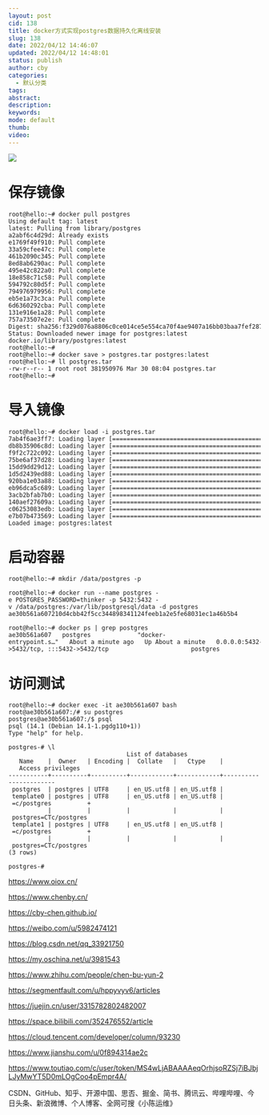 ```yaml
---
layout: post
cid: 138
title: docker方式实现postgres数据持久化离线安装
slug: 138
date: 2022/04/12 14:46:07
updated: 2022/04/12 14:48:01
status: publish
author: cby
categories: 
  - 默认分类
tags: 
abstract: 
description: 
keywords: 
mode: default
thumb: 
video: 
---
```



![](https://p3-juejin.byteimg.com/tos-cn-i-k3u1fbpfcp/52545252ef3c4d689a27881538efc483~tplv-k3u1fbpfcp-zoom-1.image)

保存镜像
====

```
root@hello:~# docker pull postgres
Using default tag: latest
latest: Pulling from library/postgres
a2abf6c4d29d: Already exists 
e1769f49f910: Pull complete 
33a59cfee47c: Pull complete 
461b2090c345: Pull complete 
8ed8ab6290ac: Pull complete 
495e42c822a0: Pull complete 
18e858c71c58: Pull complete 
594792c80d5f: Pull complete 
794976979956: Pull complete 
eb5e1a73c3ca: Pull complete 
6d6360292cba: Pull complete 
131e916e1a28: Pull complete 
757a73507e2e: Pull complete 
Digest: sha256:f329d076a8806c0ce014ce5e554ca70f4ae9407a16bb03baa7fef287ee6371f1
Status: Downloaded newer image for postgres:latest
docker.io/library/postgres:latest
root@hello:~# 
root@hello:~# docker save > postgres.tar postgres:latest 
root@hello:~# ll postgres.tar
-rw-r--r-- 1 root root 381950976 Mar 30 08:04 postgres.tar
root@hello:~#

```

导入镜像
====

```
root@hello:~# docker load -i postgres.tar 
7ab4f6ae3ff7: Loading layer [==================================================>]  10.18MB/10.18MB
db8b35906c8d: Loading layer [==================================================>]    340kB/340kB
f9f2c722c092: Loading layer [==================================================>]   4.19MB/4.19MB
75be6af37d28: Loading layer [==================================================>]   25.7MB/25.7MB
15dd9dd29d12: Loading layer [==================================================>]  1.682MB/1.682MB
1d5d2439ed88: Loading layer [==================================================>]  2.048kB/2.048kB
920ba1e03a88: Loading layer [==================================================>]  6.656kB/6.656kB
eb96dca5c689: Loading layer [==================================================>]  255.8MB/255.8MB
3acb2bfab7b0: Loading layer [==================================================>]  66.56kB/66.56kB
140aef27609a: Loading layer [==================================================>]  2.048kB/2.048kB
c06253083edb: Loading layer [==================================================>]  3.584kB/3.584kB
e7b07b473569: Loading layer [==================================================>]  15.36kB/15.36kB
Loaded image: postgres:latest

```

启动容器
====

```
root@hello:~# mkdir /data/postgres -p

root@hello:~# docker run --name postgres -e POSTGRES_PASSWORD=thinker -p 5432:5432 -v /data/postgres:/var/lib/postgresql/data -d postgres
ae30b561a607210d4cbb42f5cc344898341124feeb1a2e5fe68031ec1a46b5b4

root@hello:~# docker ps | grep postgres 
ae30b561a607   postgres             "docker-entrypoint.s…"   About a minute ago   Up About a minute   0.0.0.0:5432->5432/tcp, :::5432->5432/tcp                       postgres

```

访问测试
====

```
root@hello:~# docker exec -it ae30b561a607 bash
root@ae30b561a607:/# su postgres
postgres@ae30b561a607:/$ psql
psql (14.1 (Debian 14.1-1.pgdg110+1))
Type "help" for help.

postgres-# \l
                                 List of databases
   Name    |  Owner   | Encoding |  Collate   |   Ctype    |   Access privileges   
-----------+----------+----------+------------+------------+-----------------------
 postgres  | postgres | UTF8     | en_US.utf8 | en_US.utf8 | 
 template0 | postgres | UTF8     | en_US.utf8 | en_US.utf8 | =c/postgres          +
           |          |          |            |            | postgres=CTc/postgres
 template1 | postgres | UTF8     | en_US.utf8 | en_US.utf8 | =c/postgres          +
           |          |          |            |            | postgres=CTc/postgres
(3 rows)

postgres-#

```

  

https://www.oiox.cn/

https://www.chenby.cn/

https://cby-chen.github.io/

https://weibo.com/u/5982474121

https://blog.csdn.net/qq_33921750

https://my.oschina.net/u/3981543

https://www.zhihu.com/people/chen-bu-yun-2

https://segmentfault.com/u/hppyvyv6/articles

https://juejin.cn/user/3315782802482007

https://space.bilibili.com/352476552/article

https://cloud.tencent.com/developer/column/93230

https://www.jianshu.com/u/0f894314ae2c

https://www.toutiao.com/c/user/token/MS4wLjABAAAAeqOrhjsoRZSj7iBJbjLJyMwYT5D0mLOgCoo4pEmpr4A/

CSDN、GitHub、知乎、开源中国、思否、掘金、简书、腾讯云、哔哩哔哩、今日头条、新浪微博、个人博客、全网可搜《小陈运维》
